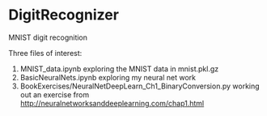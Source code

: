# DigitRecognizer
MNIST digit recognition

Three files of interest:
1) MNIST_data.ipynb
   exploring the MNIST data in mnist.pkl.gz
2) BasicNeuralNets.ipynb
   exploring my neural net work
3) BookExercises/NeuralNetDeepLearn_Ch1_BinaryConversion.py
   working out an exercise from
   http://neuralnetworksanddeeplearning.com/chap1.html
